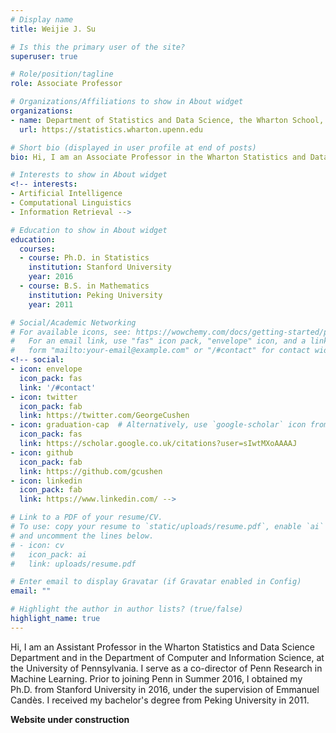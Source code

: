 ```yaml
---
# Display name
title: Weijie J. Su

# Is this the primary user of the site?
superuser: true

# Role/position/tagline
role: Associate Professor

# Organizations/Affiliations to show in About widget
organizations:
- name: Department of Statistics and Data Science, the Wharton School, University of Pennsylvania
  url: https://statistics.wharton.upenn.edu

# Short bio (displayed in user profile at end of posts)
bio: Hi, I am an Associate Professor in the Wharton Statistics and Data Science Department and in the Department of Computer and Information Science, at the University of Pennsylvania. I serve as a co-director of Penn Research in Machine Learning. Prior to joining Penn in Summer 2016, I obtained my Ph.D. from Stanford University in 2016, under the supervision of Emmanuel Candès. I received my bachelor's degree from Peking University in 2011.

# Interests to show in About widget
<!-- interests:
- Artificial Intelligence
- Computational Linguistics
- Information Retrieval -->

# Education to show in About widget
education:
  courses:
  - course: Ph.D. in Statistics
    institution: Stanford University
    year: 2016
  - course: B.S. in Mathematics
    institution: Peking University
    year: 2011

# Social/Academic Networking
# For available icons, see: https://wowchemy.com/docs/getting-started/page-builder/#icons
#   For an email link, use "fas" icon pack, "envelope" icon, and a link in the
#   form "mailto:your-email@example.com" or "/#contact" for contact widget.
<!-- social:
- icon: envelope
  icon_pack: fas
  link: '/#contact'
- icon: twitter
  icon_pack: fab
  link: https://twitter.com/GeorgeCushen
- icon: graduation-cap  # Alternatively, use `google-scholar` icon from `ai` icon pack
  icon_pack: fas
  link: https://scholar.google.co.uk/citations?user=sIwtMXoAAAAJ
- icon: github
  icon_pack: fab
  link: https://github.com/gcushen
- icon: linkedin
  icon_pack: fab
  link: https://www.linkedin.com/ -->

# Link to a PDF of your resume/CV.
# To use: copy your resume to `static/uploads/resume.pdf`, enable `ai` icons in `params.toml`, 
# and uncomment the lines below.
# - icon: cv
#   icon_pack: ai
#   link: uploads/resume.pdf

# Enter email to display Gravatar (if Gravatar enabled in Config)
email: ""

# Highlight the author in author lists? (true/false)
highlight_name: true
---
```


Hi, I am an Assistant Professor in the Wharton Statistics and Data Science Department and in the Department of Computer and Information Science, at the University of Pennsylvania. I serve as a co-director of Penn Research in Machine Learning. Prior to joining Penn in Summer 2016, I obtained my Ph.D. from Stanford University in 2016, under the supervision of Emmanuel Candès. I received my bachelor's degree from Peking University in 2011.
 
 <p><b>Website under construction</b>
<!-- {{< icon name="download" pack="fas" >}} Download my {{< staticref "uploads/demo_resume.pdf" "newtab" >}}resumé{{< /staticref >}}. -->
